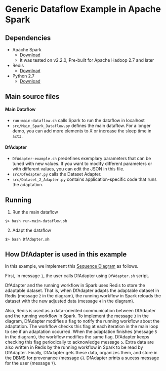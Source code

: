 # Generic Dataflow Example in Apache Spark

## Dependencies

- Apache Spark
  - [Download](https://spark.apache.org/downloads.html)
  - It was tested on v2.2.0, Pre-built for Apache Hadoop 2.7 and later
- Redis
  - [Download](https://redis.io/topics/quickstart)
- Python 2.7
  - [Download](https://www.python.org/downloads/)

## Main source files

#### Main Dataflow

- `run-main-dataflow.sh` calls Spark to run the dataflow in localhost
- `src/Main_Spark_Dataflow.py` defines the main dataflow. For a longer demo, you can add more elements to X or increase the sleep time in `act3`.

#### DfAdapter

- `DfAdapter-example.sh` predefines exemplary parameters that can be tuned with new values. If you want to modify different parameters or with different values, you can edit the JSON in this file.
- `src/DfAdapter.py` calls the Dataset Adapter.
- `src/Dataset_2_Adapter.py` contains application-specific code that runs the adaptation.

## Running

1. Run the main dataflow
```
$> bash run-main-dataflow.sh
```

2. Adapt the dataflow
```
$> bash DfAdapter.sh
```

## How DfAdapter is used in this example

In this example, we implement this [Sequence Diagram](../diagrams/seq-diagram.pdf) as follows.

First, in message `1`, the user calls DfAdapter using `DfAdapter.sh` script.

DfAdapter and the running workflow in Spark uses Redis to store the adaptable dataset. That is, when DfAdapter adapts the adaptable dataset in Redis (message `2` in the diagram), the running workflow in Spark reloads the dataset with the new adjusted data (message `4` in the diagram).

Also, Redis is used as a data-oriented communication between DfAdapter and the running workflow in Spark. To implement the message `3` in the diagram, DfAdapter modifies a flag to notify the running workflow about the adaptation. The workflow checks this flag at each iteration in the main loop to see if an adaptation occurred. When the adaptation finishes (message `5` in the diagram), the workflow modifies the same flag. DfAdapter keeps checking this flag periodically to acknowledge message `5`. Extra data are also written in Redis by the running workflow in Spark to be read by DfAdapter. Finally, DfAdapter gets these data, organizes them, and store in the DBMS for provenance (message `6`). DfAdapter prints a sucess message for the user (message `7`).

